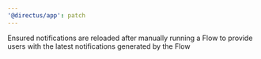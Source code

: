 ```yaml
---
'@directus/app': patch
---
```


Ensured notifications are reloaded after manually running a Flow to provide users with the latest notifications generated by the Flow 

